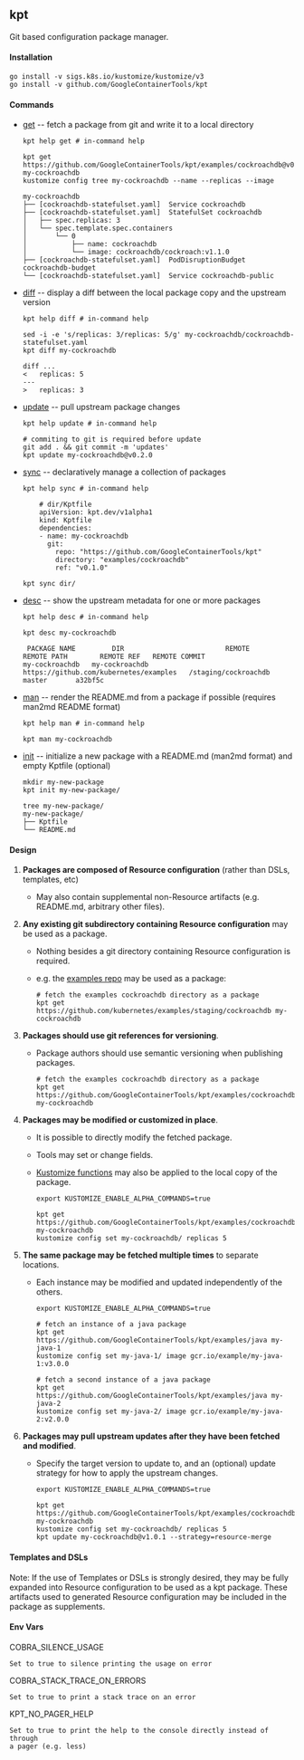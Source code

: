## kpt

  Git based configuration package manager.

#### Installation

    go install -v sigs.k8s.io/kustomize/kustomize/v3
    go install -v github.com/GoogleContainerTools/kpt

#### Commands

- [get](commands/get.md) -- fetch a package from git and write it to a local directory

      kpt help get # in-command help

      kpt get https://github.com/GoogleContainerTools/kpt/examples/cockroachdb@v0.1.0 my-cockroachdb
      kustomize config tree my-cockroachdb --name --replicas --image

      my-cockroachdb
      ├── [cockroachdb-statefulset.yaml]  Service cockroachdb
      ├── [cockroachdb-statefulset.yaml]  StatefulSet cockroachdb
      │   ├── spec.replicas: 3
      │   └── spec.template.spec.containers
      │       └── 0
      │           ├── name: cockroachdb
      │           └── image: cockroachdb/cockroach:v1.1.0
      ├── [cockroachdb-statefulset.yaml]  PodDisruptionBudget cockroachdb-budget
      └── [cockroachdb-statefulset.yaml]  Service cockroachdb-public

- [diff](commands/diff.md) -- display a diff between the local package copy and the upstream version

      kpt help diff # in-command help

      sed -i -e 's/replicas: 3/replicas: 5/g' my-cockroachdb/cockroachdb-statefulset.yaml
      kpt diff my-cockroachdb

      diff ...
      <   replicas: 5
      ---
      >   replicas: 3

- [update](commands/update.md) -- pull upstream package changes

      kpt help update # in-command help

      # commiting to git is required before update
      git add . && git commit -m 'updates'
      kpt update my-cockroachdb@v0.2.0

- [sync](commands/sync.md) -- declaratively manage a collection of packages

      kpt help sync # in-command help

          # dir/Kptfile
          apiVersion: kpt.dev/v1alpha1
          kind: Kptfile
          dependencies:
          - name: my-cockroachdb
            git:
              repo: "https://github.com/GoogleContainerTools/kpt"
              directory: "examples/cockroachdb"
              ref: "v0.1.0"

      kpt sync dir/

- [desc](commands/desc.md) -- show the upstream metadata for one or more packages

      kpt help desc # in-command help

      kpt desc my-cockroachdb

       PACKAGE NAME         DIR                         REMOTE                       REMOTE PATH        REMOTE REF   REMOTE COMMIT  
      my-cockroachdb   my-cockroachdb   https://github.com/kubernetes/examples   /staging/cockroachdb   master       a32bf5c        

- [man](commands/man.md) -- render the README.md from a package if possible (requires man2md README format)

      kpt help man # in-command help

      kpt man my-cockroachdb

- [init](commands/init.md) -- initialize a new package with a README.md (man2md format) and empty Kptfile
  (optional)

      mkdir my-new-package
      kpt init my-new-package/

      tree my-new-package/
      my-new-package/
      ├── Kptfile
      └── README.md

#### Design

1. **Packages are composed of Resource configuration** (rather than DSLs, templates, etc)
    * May also contain supplemental non-Resource artifacts (e.g. README.md, arbitrary other files).

2.  **Any existing git subdirectory containing Resource configuration** may be used as a package.
    * Nothing besides a git directory containing Resource configuration is required.
    * e.g. the [examples repo](https://github.com/kubernetes/examples/staging/cockroachdb) may
      be used as a package:

          # fetch the examples cockroachdb directory as a package
          kpt get https://github.com/kubernetes/examples/staging/cockroachdb my-cockroachdb

3. **Packages should use git references for versioning**.
    * Package authors should use semantic versioning when publishing packages.

          # fetch the examples cockroachdb directory as a package
          kpt get https://github.com/GoogleContainerTools/kpt/examples/cockroachdb@v0.1.0 my-cockroachdb

4. **Packages may be modified or customized in place**.
    * It is possible to directly modify the fetched package.
    * Tools may set or change fields.
    * [Kustomize functions](https://github.com/kubernetes-sigs/kustomize/blob/master/cmd/config/docs/commands/run-fns.md)
      may also be applied to the local copy of the package.

          export KUSTOMIZE_ENABLE_ALPHA_COMMANDS=true

          kpt get https://github.com/GoogleContainerTools/kpt/examples/cockroachdb my-cockroachdb
          kustomize config set my-cockroachdb/ replicas 5

5. **The same package may be fetched multiple times** to separate locations.
    * Each instance may be modified and updated independently of the others.

          export KUSTOMIZE_ENABLE_ALPHA_COMMANDS=true

          # fetch an instance of a java package
          kpt get https://github.com/GoogleContainerTools/kpt/examples/java my-java-1
          kustomize config set my-java-1/ image gcr.io/example/my-java-1:v3.0.0

          # fetch a second instance of a java package
          kpt get https://github.com/GoogleContainerTools/kpt/examples/java my-java-2
          kustomize config set my-java-2/ image gcr.io/example/my-java-2:v2.0.0

6. **Packages may pull upstream updates after they have been fetched and modified**.
    * Specify the target version to update to, and an (optional) update strategy for how to apply the
      upstream changes.

          export KUSTOMIZE_ENABLE_ALPHA_COMMANDS=true

          kpt get https://github.com/GoogleContainerTools/kpt/examples/cockroachdb my-cockroachdb
          kustomize config set my-cockroachdb/ replicas 5
          kpt update my-cockroachdb@v1.0.1 --strategy=resource-merge


#### Templates and DSLs

Note: If the use of Templates or DSLs is strongly desired, they may be fully expanded into Resource
configuration to be used as a kpt package.  These artifacts used to generated Resource configuration
may be included in the package as supplements.

#### Env Vars

  COBRA_SILENCE_USAGE
  
    Set to true to silence printing the usage on error

  COBRA_STACK_TRACE_ON_ERRORS

    Set to true to print a stack trace on an error

  KPT_NO_PAGER_HELP

    Set to true to print the help to the console directly instead of through
    a pager (e.g. less)
